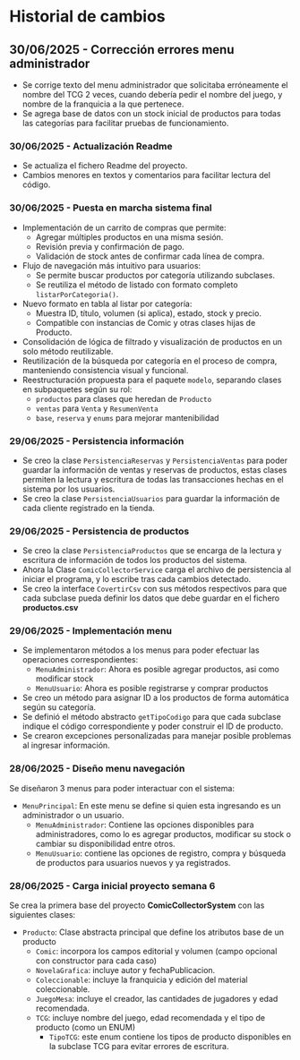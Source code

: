 # Historial de cambios

## 30/06/2025 - Corrección errores menu administrador
- Se corrige texto del menu administrador que solicitaba erróneamente el nombre del TCG 2 veces, cuando debería pedir el nombre del juego, y nombre de la franquicia a la que pertenece.
- Se agrega base de datos con un stock inicial de productos para todas las categorías para facilitar pruebas de funcionamiento.

### 30/06/2025 - Actualización Readme
- Se actualiza el fichero Readme del proyecto.
- Cambios menores en textos y comentarios para facilitar lectura del código.

### 30/06/2025 - Puesta en marcha sistema final
- Implementación de un carrito de compras que permite:
    - Agregar múltiples productos en una misma sesión.
    - Revisión previa y confirmación de pago.
    - Validación de stock antes de confirmar cada línea de compra.
- Flujo de navegación más intuitivo para usuarios:
    - Se permite buscar productos por categoría utilizando subclases.
    - Se reutiliza el método de listado con formato completo `listarPorCategoria()`.
- Nuevo formato en tabla al listar por categoría:
    - Muestra ID, título, volumen (si aplica), estado, stock y precio.
    - Compatible con instancias de Comic y otras clases hijas de Producto.
- Consolidación de lógica de filtrado y visualización de productos en un solo método reutilizable.
- Reutilización de la búsqueda por categoría en el proceso de compra, manteniendo consistencia visual y funcional.
- Reestructuración propuesta para el paquete `modelo`, separando clases en subpaquetes según su rol:
    - `productos` para clases que heredan de `Producto`
    - `ventas` para `Venta` y `ResumenVenta`
    - `base`, `reserva` y `enums` para mejorar mantenibilidad

### 29/06/2025 - Persistencia información
- Se creo la clase `PersistenciaReservas` y `PersistenciaVentas` para poder guardar la información de ventas y reservas de productos, estas clases permiten la lectura y escritura de todas las transacciones hechas en el sistema por los usuarios.
- Se creo la clase `PersistenciaUsuarios` para guardar la información de cada cliente registrado en la tienda.


### 29/06/2025 - Persistencia de productos
- Se creo la clase `PersistenciaProductos` que se encarga de la lectura y escritura de información de todos los productos del sistema.
- Ahora la Clase `ComicCollectorService` carga el archivo de persistencia al iniciar el programa, y lo escribe tras cada cambios detectado.
- Se creo la interface `CovertirCsv` con sus métodos respectivos para que cada subclase pueda definir los datos que debe guardar en el fichero **productos.csv**


### 29/06/2025 - Implementación menu
- Se implementaron métodos a los menus para poder efectuar las operaciones correspondientes:
    - `MenuAdministrador`: Ahora es posible agregar productos, asi como modificar stock
    - `MenuUsuario`: Ahora es posible registrarse y comprar productos
- Se creo un método para asignar ID a los productos de forma automática según su categoría.
- Se definió el método abstracto `getTipoCodigo` para que cada subclase indique el código correspondiente y poder construir el ID de producto.
- Se crearon excepciones personalizadas para manejar posible problemas al ingresar información.

### 28/06/2025 - Diseño menu navegación
Se diseñaron 3 menus para poder interactuar con el sistema:
- `MenuPrincipal`: En este menu se define si quien esta ingresando es un administrador o un usuario.
    - `MenuAdministrador`: Contiene las opciones disponibles para administradores, como lo es agregar productos, modificar su stock o cambiar su disponibilidad entre otros.
    - `MenuUsuario`: contiene las opciones de registro, compra y búsqueda de productos para usuarios nuevos y ya registrados.

### 28/06/2025 - Carga inicial proyecto semana 6
Se crea la primera base del proyecto **ComicCollectorSystem** con las siguientes clases:
- `Producto`: Clase abstracta principal que define los atributos base de un producto
    - `Comic`: incorpora los campos editorial y volumen (campo opcional con constructor para cada caso)
    - `NovelaGrafica`: incluye autor y fechaPublicacion. 
    - `Coleccionable`: incluye la franquicia y edición del material coleccionable.
    - `JuegoMesa`: incluye el creador, las cantidades de jugadores y edad recomendada.
    - `TCG`: incluye nombre del juego, edad recomendada y el tipo de producto (como un ENUM)   
        - `TipoTCG`: este enum contiene los tipos de producto disponibles en la subclase TCG para evitar errores de escritura.

